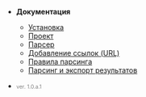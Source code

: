 <!-- docs/_sidebar.md -->

<!-- * [Главая](/ "Main page") -->
<!-- * [Быстрый старт](quickstart.md "Быстрый старт") -->

* **Документация**
  * [Установка](installation.md)
  * [Проект](create-project.md)
  * [Парсер](add-parser.md)
  * [Добавление ссылок (URL)](add-urls.md)
  * [Правила парсинга](rules.md)
  * [Парсинг и экспорт результатов](scrapping-and-export.md)

* <span style="color:grey; font-size: 75%;">ver. 1.0.a.1</span>